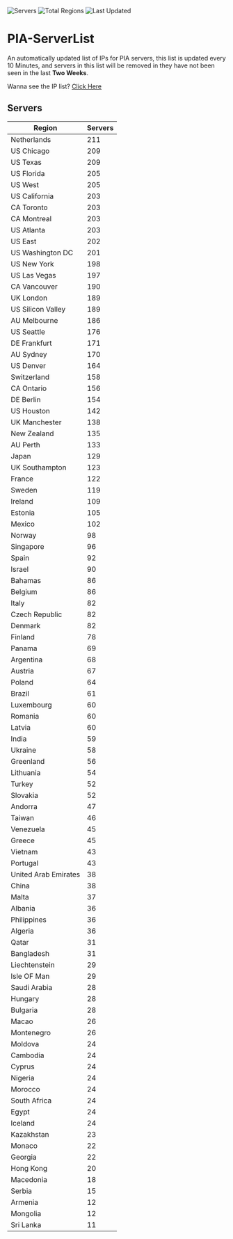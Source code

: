![Servers](https://img.shields.io/badge/Servers-8,714-darkgreen)
![Total Regions](https://img.shields.io/badge/Total_Regions-97-darkgreen)
![Last Updated](https://img.shields.io/badge/Last_Updated-December_13_2024_20:31_EST-darkgreen)

# PIA-ServerList
An automatically updated list of IPs for PIA servers, this list is updated every 10 Minutes, and servers in this list will be removed in they have not been seen in the last **Two Weeks**.

Wanna see the IP list? [Click Here](./servers.json)

## Servers
| Region               | Servers |
|----------------------|---------|
| Netherlands | 211 |
| US Chicago | 209 |
| US Texas | 209 |
| US Florida | 205 |
| US West | 205 |
| US California | 203 |
| CA Toronto | 203 |
| CA Montreal | 203 |
| US Atlanta | 203 |
| US East | 202 |
| US Washington DC | 201 |
| US New York | 198 |
| US Las Vegas | 197 |
| CA Vancouver | 190 |
| UK London | 189 |
| US Silicon Valley | 189 |
| AU Melbourne | 186 |
| US Seattle | 176 |
| DE Frankfurt | 171 |
| AU Sydney | 170 |
| US Denver | 164 |
| Switzerland | 158 |
| CA Ontario | 156 |
| DE Berlin | 154 |
| US Houston | 142 |
| UK Manchester | 138 |
| New Zealand | 135 |
| AU Perth | 133 |
| Japan | 129 |
| UK Southampton | 123 |
| France | 122 |
| Sweden | 119 |
| Ireland | 109 |
| Estonia | 105 |
| Mexico | 102 |
| Norway | 98 |
| Singapore | 96 |
| Spain | 92 |
| Israel | 90 |
| Bahamas | 86 |
| Belgium | 86 |
| Italy | 82 |
| Czech Republic | 82 |
| Denmark | 82 |
| Finland | 78 |
| Panama | 69 |
| Argentina | 68 |
| Austria | 67 |
| Poland | 64 |
| Brazil | 61 |
| Luxembourg | 60 |
| Romania | 60 |
| Latvia | 60 |
| India | 59 |
| Ukraine | 58 |
| Greenland | 56 |
| Lithuania | 54 |
| Turkey | 52 |
| Slovakia | 52 |
| Andorra | 47 |
| Taiwan | 46 |
| Venezuela | 45 |
| Greece | 45 |
| Vietnam | 43 |
| Portugal | 43 |
| United Arab Emirates | 38 |
| China | 38 |
| Malta | 37 |
| Albania | 36 |
| Philippines | 36 |
| Algeria | 36 |
| Qatar | 31 |
| Bangladesh | 31 |
| Liechtenstein | 29 |
| Isle OF Man | 29 |
| Saudi Arabia | 28 |
| Hungary | 28 |
| Bulgaria | 28 |
| Macao | 26 |
| Montenegro | 26 |
| Moldova | 24 |
| Cambodia | 24 |
| Cyprus | 24 |
| Nigeria | 24 |
| Morocco | 24 |
| South Africa | 24 |
| Egypt | 24 |
| Iceland | 24 |
| Kazakhstan | 23 |
| Monaco | 22 |
| Georgia | 22 |
| Hong Kong | 20 |
| Macedonia | 18 |
| Serbia | 15 |
| Armenia | 12 |
| Mongolia | 12 |
| Sri Lanka | 11 |
